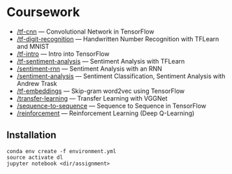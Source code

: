 # Coursework

* [/tf-cnn](./tf-cnn) — Convolutional Network in TensorFlow
* [/tf-digit-recognition](./tf-digit-recognition) — Handwritten Number Recognition with TFLearn and MNIST
* [/tf-intro](./tf-intro) — Intro into TensorFlow
* [/tf-sentiment-analysis](./sentiment-analysis) — Sentiment Analysis with TFLearn
* [/sentiment-rnn](./sentiment-rnn) — Sentiment Analysis with an RNN
* [/sentiment-analysis](./sentiment-analysis) — Sentiment Classification, Sentiment Analysis with Andrew Trask
* [/tf-embeddings](./tf-embeddings) — Skip-gram word2vec using TensorFlow
* [/transfer-learning](./transfer-learning) — Transfer Learning with VGGNet
* [/sequence-to-sequence](./sequence-to-sequence) — Sequence to Sequence in TensorFlow
* [/reinforcement](./reinforcement) — Reinforcement Learning (Deep Q-Learning)


## Installation
```
conda env create -f environment.yml
source activate dl
jupyter notebook <dir/assignment>
```
